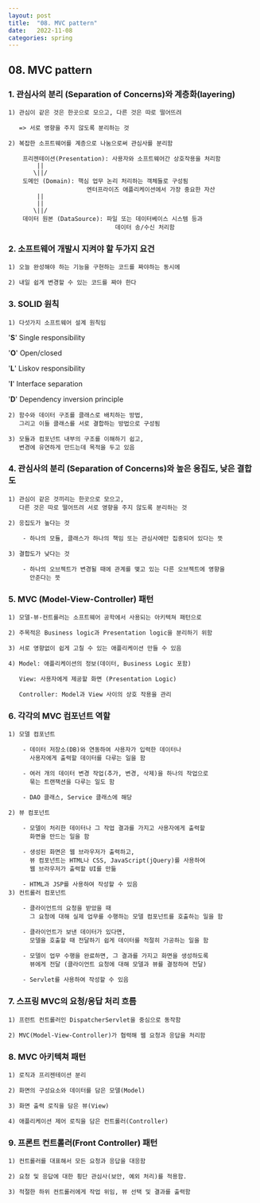 ```yaml
---
layout: post
title:  "08. MVC pattern"
date:   2022-11-08
categories: spring
---
```


## 08. MVC pattern

### 1. 관심사의 분리 (Separation of Concerns)와 계층화(layering)

    1) 관심이 같은 것은 한곳으로 모으고, 다른 것은 따로 떨어뜨려

       => 서로 영향을 주지 않도록 분리하는 것

    2) 복잡한 소프트웨어를 계층으로 나눔으로써 관심사를 분리함

        프리젠테이션(Presentation): 사용자와 소프트웨어간 상호작용을 처리함 
            ||               
           \||/
        도메인 (Domain): 핵심 업무 논리 처리하는 객체들로 구성됨
                          엔터프라이즈 애플리케이션에서 가장 중요한 자산
            ||
            ||
           \||/
        데이터 원본 (DataSource): 파일 또는 데이터베이스 시스템 등과 
                                  데이터 송/수신 처리함   

### 2. 소프트웨어 개발시 지켜야 할 두가지 요건                

    1) 오늘 완성해야 하는 기능을 구현하는 코드를 짜야하는 동시에 

    2) 내일 쉽게 변경할 수 있는 코드를 짜야 한다

### 3. SOLID 원칙 

    1) 다섯가지 소프트웨어 설계 원칙임 

'**S**' Single responsibility 

'**O**' Open/closed

'**L**' Liskov responsibility

'**I**' Interface separation

'**D**' Dependency inversion principle

    2) 함수와 데이터 구조를 클래스로 배치하는 방법,
       그리고 이들 클래스를 서로 결합하는 방법으로 구성됨 

    3) 모듈과 컴포넌트 내부의 구조를 이해하기 쉽고, 
       변경에 유연하게 만드는데 목적을 두고 있음

### 4. 관심사의 분리 (Separation of Concerns)와 높은 응집도, 낮은 결합도   

    1) 관심이 같은 것끼리는 한곳으로 모으고, 
       다른 것은 따로 떨어뜨려 서로 영향을 주지 않도록 분리하는 것

    2) 응집도가 높다는 것

        - 하나의 모듈, 클래스가 하나의 책임 또는 관심사에만 집중되어 있다는 뜻

    3) 결합도가 낮다는 것

        - 하나의 오브젝트가 변경될 때에 관계를 맺고 있는 다른 오브젝트에 영향을 
          안준다는 뜻

### 5. MVC (Model-View-Controller) 패턴 

    1) 모델-뷰-컨트롤러는 소프트웨어 공학에서 사용되는 아키텍쳐 패턴으로 

    2) 주목적은 Business logic과 Presentation logic을 분리하기 위함

    3) 서로 영향없이 쉽게 고칠 수 있는 애플리케이션 만들 수 있음

    4) Model: 애플리케이션의 정보(데이터, Business Logic 포함)

       View: 사용자에게 제공할 화면 (Presentation Logic)

       Controller: Model과 View 사이의 상호 작용을 관리 

### 6. 각각의 MVC 컴포넌트 역할 

    1) 모델 컴포넌트

        - 데이터 저장소(DB)와 연동하여 사용자가 입력한 데이터나 
          사용자에게 출력할 데이터를 다루는 일을 함

        - 여러 개의 데이터 변경 작업(추가, 변경, 삭제)을 하나의 작업으로 
          묶는 트랜잭션을 다루는 일도 함         

        - DAO 클래스, Service 클래스에 해당 

    2) 뷰 컴포넌트 

        - 모델이 처리한 데이터나 그 작업 결과를 가지고 사용자에게 출력할
          화면을 만드는 일을 함

        - 생성된 화면은 웹 브라우저가 출력하고, 
          뷰 컴포넌트는 HTML나 CSS, JavaScript(jQuery)를 사용하여
          웹 브라우저가 출력할 UI를 만듦

        - HTML과 JSP를 사용하여 작성할 수 있음           
    3) 컨트롤러 컴포넌트 

        - 클라이언트의 요청을 받았을 때 
          그 요청에 대해 실제 업무를 수행하는 모델 컴포넌트를 호출하는 일을 함

        - 클라이언트가 보낸 데이터가 있다면,
          모델을 호출할 때 전달하기 쉽게 데이터를 적절히 가공하는 일을 함

        - 모델이 업무 수행을 완료하면, 그 결과를 가지고 화면을 생성하도록
          뷰에게 전달 (클라이언트 요청에 대해 모델과 뷰를 결정하여 전달)

        - Servlet를 사용하여 작성할 수 있음 

### 7. 스프링 MVC의 요청/응답 처리 흐름

    1) 프런트 컨트롤러인 DispatcherServlet을 중심으로 동작함

    2) MVC(Model-View-Controller)가 협력해 웹 요청과 응답을 처리함

### 8. MVC 아키텍쳐 패턴 

    1) 로직과 프리젠테이션 분리 

    2) 화면의 구성요소와 데이터를 담은 모델(Model)

    3) 화면 출력 로직을 담은 뷰(View)

    4) 애플리케이션 제어 로직을 담은 컨트롤러(Controller)  

### 9. 프론트 컨트롤러(Front Controller) 패턴
    1) 컨트롤러를 대표해서 모든 요청과 응답을 대응함

    2) 요청 및 응답에 대한 횡단 관심사(보안, 예외 처리)를 적용함. 

    3) 적절한 하위 컨트롤러에게 작업 위임, 뷰 선택 및 결과를 출력함
